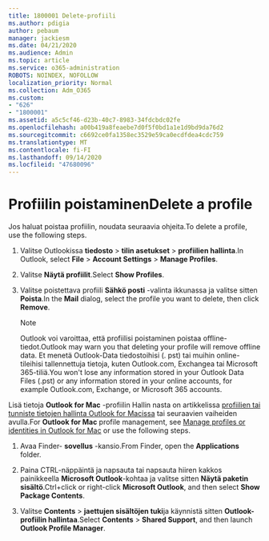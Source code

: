 ```yaml
---
title: 1800001 Delete-profiili
ms.author: pdigia
author: pebaum
manager: jackiesm
ms.date: 04/21/2020
ms.audience: Admin
ms.topic: article
ms.service: o365-administration
ROBOTS: NOINDEX, NOFOLLOW
localization_priority: Normal
ms.collection: Adm_O365
ms.custom:
- "626"
- "1800001"
ms.assetid: a5c5cf46-d23b-40c7-8983-34fdcbdc02fe
ms.openlocfilehash: a00b419a8feaebe7d0f5f0bd1a1e1d9bd9da76d2
ms.sourcegitcommit: c6692ce0fa1358ec3529e59ca0ecdfdea4cdc759
ms.translationtype: MT
ms.contentlocale: fi-FI
ms.lasthandoff: 09/14/2020
ms.locfileid: "47680096"
---
```

# <a name="delete-a-profile"></a><span data-ttu-id="61525-102">Profiilin poistaminen</span><span class="sxs-lookup"><span data-stu-id="61525-102">Delete a profile</span></span>

<span data-ttu-id="61525-103">Jos haluat poistaa profiilin, noudata seuraavia ohjeita.</span><span class="sxs-lookup"><span data-stu-id="61525-103">To delete a profile, use the following steps.</span></span>
  
1. <span data-ttu-id="61525-104">Valitse Outlookissa **tiedosto** \> **tilin asetukset** \> **profiilien hallinta**.</span><span class="sxs-lookup"><span data-stu-id="61525-104">In Outlook, select **File** \> **Account Settings** \> **Manage Profiles**.</span></span>

2. <span data-ttu-id="61525-105">Valitse **Näytä profiilit**.</span><span class="sxs-lookup"><span data-stu-id="61525-105">Select **Show Profiles**.</span></span>

3. <span data-ttu-id="61525-106">Valitse poistettava profiili **Sähkö posti** -valinta ikkunassa ja valitse sitten **Poista**.</span><span class="sxs-lookup"><span data-stu-id="61525-106">In the **Mail** dialog, select the profile you want to delete, then click **Remove**.</span></span>

    > [!NOTE]
    > <span data-ttu-id="61525-107">Outlook voi varoittaa, että profiilisi poistaminen poistaa offline-tiedot.</span><span class="sxs-lookup"><span data-stu-id="61525-107">Outlook may warn you that deleting your profile will remove offline data.</span></span> <span data-ttu-id="61525-108">Et menetä Outlook-Data tiedostoihisi (. pst) tai muihin online-tileihisi tallennettuja tietoja, kuten Outlook.com, Exchangea tai Microsoft 365-tiliä.</span><span class="sxs-lookup"><span data-stu-id="61525-108">You won't lose any information stored in your Outlook Data Files (.pst) or any information stored in your online accounts, for example Outlook.com, Exchange, or Microsoft 365 accounts.</span></span>
  
<span data-ttu-id="61525-109">Lisä tietoja **Outlook for Mac** -profiilin Hallin nasta on artikkelissa [profiilien tai tunniste tietojen hallinta Outlook for Macissa](https://support.office.com/article/fed2a955-74df-4a24-bef6-78a426958c4c.aspx) tai seuraavien vaiheiden avulla.</span><span class="sxs-lookup"><span data-stu-id="61525-109">For **Outlook for Mac** profile management, see [Manage profiles or identities in Outlook for Mac](https://support.office.com/article/fed2a955-74df-4a24-bef6-78a426958c4c.aspx) or use the following steps.</span></span>
  
1. <span data-ttu-id="61525-110">Avaa Finder- **sovellus** -kansio.</span><span class="sxs-lookup"><span data-stu-id="61525-110">From Finder, open the **Applications** folder.</span></span>

2. <span data-ttu-id="61525-111">Paina CTRL-näppäintä ja napsauta tai napsauta hiiren kakkos painikkeella **Microsoft Outlook**-kohtaa ja valitse sitten **Näytä paketin sisältö**.</span><span class="sxs-lookup"><span data-stu-id="61525-111">Ctrl+click or right-click **Microsoft Outlook**, and then select **Show Package Contents**.</span></span>

3. <span data-ttu-id="61525-112">Valitse **Contents** \> **jaettujen sisältöjen tuki**ja käynnistä sitten **Outlook-profiilin hallintaa**.</span><span class="sxs-lookup"><span data-stu-id="61525-112">Select **Contents** \> **Shared Support**, and then launch **Outlook Profile Manager**.</span></span>
